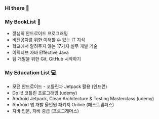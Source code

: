 ### Hi there 👋 

<!--
[![Top Langs](https://github-readme-stats.vercel.app/api/top-langs/?username=shy1008&layout=compact)](https://github.com/anuraghazra/github-readme-stats)
-->
### My BookList :book: 
- 깡샘의 안드로이드 프로그래밍
- 비전공자를 위한 이해할 수 있는 IT 지식
- 학교에서 알려주지 않는 17가지 실무 개발 기술
- 이펙티브 자바 Effective Java
- 팀 개발을 위한 Git, GitHub 시작하기

### My Education List :computer:
- 모던 안드로이드 - 코틀린과 Jetpack 활용 (인프런)
- Do it! 코틀린 프로그래밍 (udemy)
- Android Jetpack, Clean Architecture & Testing Masterclass (udemy)
- Android 앱 개발 올인원 패키지 Online (패스트캠퍼스)
- 자바 입문, 자바 중급 (프로그래머스)

<!--
**HongRyeol/HongRyeol** is a ✨ _special_ ✨ repository because its `README.md` (this file) appears on your GitHub profile.

Here are some ideas to get you started:

- 🔭 I’m currently working on ...
- 🌱 I’m currently learning ...
- 👯 I’m looking to collaborate on ...
- 🤔 I’m looking for help with ...
- 💬 Ask me about ...
- 📫 How to reach me: ...
- 😄 Pronouns: ...
- ⚡ Fun fact: ...
-->
